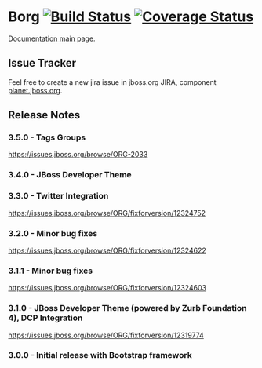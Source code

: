 Borg [![Build Status](https://travis-ci.org/jbossorg/borg.svg?branch=master)](https://travis-ci.org/jbossorg/borg) [![Coverage Status](https://coveralls.io/repos/jbossorg/borg/badge.png)](https://coveralls.io/r/jbossorg/borg)
====

[Documentation main page](documentation/README.md).

Issue Tracker
-------------
Feel free to create a new jira issue in jboss.org JIRA, component [planet.jboss.org](https://issues.jboss.org/browse/ORG/component/12312393).

Release Notes
-------------

### 3.5.0 - Tags Groups
https://issues.jboss.org/browse/ORG-2033

### 3.4.0 - JBoss Developer Theme

### 3.3.0 - Twitter Integration
https://issues.jboss.org/browse/ORG/fixforversion/12324752

### 3.2.0 - Minor bug fixes
https://issues.jboss.org/browse/ORG/fixforversion/12324622

### 3.1.1 - Minor bug fixes
https://issues.jboss.org/browse/ORG/fixforversion/12324603

### 3.1.0 - JBoss Developer Theme (powered by Zurb Foundation 4), DCP Integration
https://issues.jboss.org/browse/ORG/fixforversion/12319774

### 3.0.0 - Initial release with Bootstrap framework
